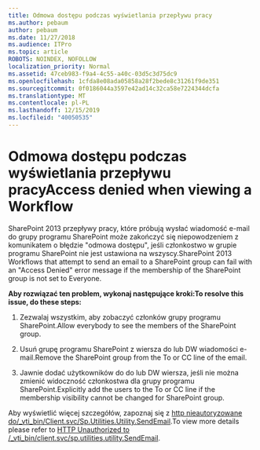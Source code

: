 ```yaml
---
title: Odmowa dostępu podczas wyświetlania przepływu pracy
ms.author: pebaum
author: pebaum
ms.date: 11/27/2018
ms.audience: ITPro
ms.topic: article
ROBOTS: NOINDEX, NOFOLLOW
localization_priority: Normal
ms.assetid: 47ceb983-f9a4-4c55-a40c-03d5c3d75dc9
ms.openlocfilehash: 1cfda8e08ada05858a28f2bede8c31261f9de351
ms.sourcegitcommit: 0f0186044a3597e42ad14c32ca58e7224344dcfa
ms.translationtype: MT
ms.contentlocale: pl-PL
ms.lasthandoff: 12/15/2019
ms.locfileid: "40050535"
---
```

# <a name="access-denied-when-viewing-a-workflow"></a><span data-ttu-id="f85ae-102">Odmowa dostępu podczas wyświetlania przepływu pracy</span><span class="sxs-lookup"><span data-stu-id="f85ae-102">Access denied when viewing a Workflow</span></span>

<span data-ttu-id="f85ae-103">SharePoint 2013 przepływy pracy, które próbują wysłać wiadomość e-mail do grupy programu SharePoint może zakończyć się niepowodzeniem z komunikatem o błędzie "odmowa dostępu", jeśli członkostwo w grupie programu SharePoint nie jest ustawiona na wszyscy.</span><span class="sxs-lookup"><span data-stu-id="f85ae-103">SharePoint 2013 Workflows that attempt to send an email to a SharePoint group can fail with an "Access Denied" error message if the membership of the SharePoint group is not set to Everyone.</span></span>
  
 <span data-ttu-id="f85ae-104">**Aby rozwiązać ten problem, wykonaj następujące kroki:**</span><span class="sxs-lookup"><span data-stu-id="f85ae-104">**To resolve this issue, do these steps:**</span></span>
  
 1. <span data-ttu-id="f85ae-105">Zezwalaj wszystkim, aby zobaczyć członków grupy programu SharePoint.</span><span class="sxs-lookup"><span data-stu-id="f85ae-105">Allow everybody to see the members of the SharePoint group.</span></span>
  
 2. <span data-ttu-id="f85ae-106">Usuń grupę programu SharePoint z wiersza do lub DW wiadomości e-mail.</span><span class="sxs-lookup"><span data-stu-id="f85ae-106">Remove the SharePoint group from the To or CC line of the email.</span></span>
  
 3. <span data-ttu-id="f85ae-107">Jawnie dodać użytkowników do do lub DW wiersza, jeśli nie można zmienić widoczność członkostwa dla grupy programu SharePoint.</span><span class="sxs-lookup"><span data-stu-id="f85ae-107">Explicitly add the users to the To or CC line if the membership visibility cannot be changed for SharePoint group.</span></span>
  
<span data-ttu-id="f85ae-108">Aby wyświetlić więcej szczegółów, zapoznaj się z [http nieautoryzowane do/_vti_bin/Client.svc/Sp.Utilities.Utility.SendEmail](https://go.microsoft.com/fwlink/?linkid=2044694&amp;clcid=0x409).</span><span class="sxs-lookup"><span data-stu-id="f85ae-108">To view more details please refer to [HTTP Unauthorized to /_vti_bin/client.svc/sp.utilities.utility.SendEmail](https://go.microsoft.com/fwlink/?linkid=2044694&amp;clcid=0x409).</span></span>
  
